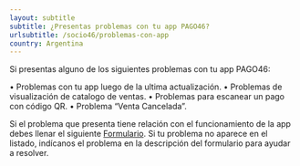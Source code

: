 ```yaml
---
layout: subtitle
subtitle: ¿Presentas problemas con tu app PAGO46?
urlsubtitle: /socio46/problemas-con-app
country: Argentina
---
```

Si presentas alguno de los siguientes problemas con tu app PAGO46:

• Problemas con tu app luego de la ultima actualización. 
• Problemas de visualización de catalogo de ventas. 
• Problemas para escanear un pago con código QR.
• Problema “Venta Cancelada”. 

Si el problema que presenta tiene relación con el funcionamiento de la app debes llenar el siguiente [Formulario](/contact-us/17). Si tu problema no aparece en el listado, indícanos el problema en la descripción del formulario para ayudar a resolver.
